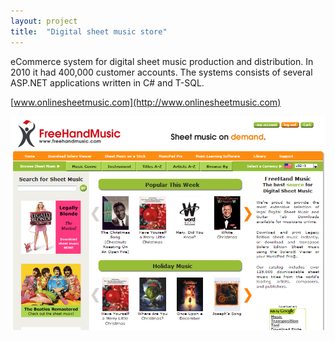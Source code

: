 ```yaml
---
layout: project
title:  "Digital sheet music store"
---
```


eCommerce system for digital sheet music production and distribution. In 2010 it had 400,000 customer accounts. The systems consists of several ASP.NET applications written in C# and T-SQL.

[www.onlinesheetmusic.com](http://www.onlinesheetmusic.com)

<img src='/image/projects/freehandmusic.png' alt='FreeHandMusic.com' class='isMax100PercentWide hasBorderShade90'>